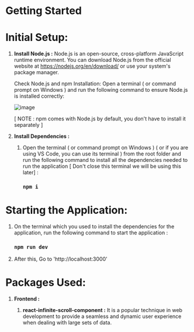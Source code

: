 # Getting Started
# Initial Setup:

1. **Install Node.js :** Node.js is an open-source, cross-platform JavaScript runtime environment. You can download Node.js from the official website at https://nodejs.org/en/download/ or use your system's package manager.

   Check Node.js and npm Installation:
   Open a terminal ( or command prompt on Windows ) and run the following command to ensure Node.js is installed correctly:

   ![image](https://github.com/user-attachments/assets/b3255d41-12c4-4b1f-a6dc-725b922c46ff)

   [ NOTE : npm comes with Node.js by default, you don't have to install it separately ]

2. **Install Dependencies :**
   1. Open the terminal ( or command prompt on Windows ) ( or if you are using VS Code, you can use its terminal ) from the root folder and run the following command to install all the dependencies needed to run the application [ Don't close this terminal we will be using this later] :
      ### `npm i`
      
# Starting the Application:

1. On the terminal which you used to install the dependencies for the application, run the following command to start the application :
   ### `npm run dev`
   
2. After this, Go to 'http://localhost:3000'

# Packages Used:

1. **Frontend :**

   1. **react-infinite-scroll-component :** It is a popular technique in web development to provide a seamless and dynamic user experience when dealing with large sets of data.
